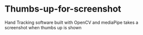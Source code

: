 # Thumbs-up-for-screenshot
Hand Tracking software built with OpenCV and mediaPipe takes a screenshot when thumbs up is shown
